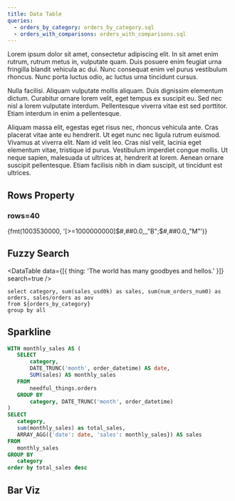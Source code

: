 ```yaml
---
title: Data Table
queries:
  - orders_by_category: orders_by_category.sql
  - orders_with_comparisons: orders_with_comparisons.sql
---
```


Lorem ipsum dolor sit amet, consectetur adipiscing elit. In sit amet enim rutrum, rutrum metus in, vulputate quam. Duis posuere enim feugiat urna fringilla blandit vehicula ac dui. Nunc consequat enim vel purus vestibulum rhoncus. Nunc porta luctus odio, ac luctus urna tincidunt cursus.
<DataTable data={orders_by_category}/>

<DataTable data={orders_by_category} compact/>

Nulla facilisi. Aliquam vulputate mollis aliquam. Duis dignissim elementum dictum. Curabitur ornare lorem velit, eget tempus ex suscipit eu. Sed nec nisl a lorem vulputate interdum. Pellentesque viverra vitae est sed porttitor. Etiam interdum in enim a pellentesque.

<DataTable data={orders_with_comparisons} rowNumbers=true search=true rowLines=true/>

Aliquam massa elit, egestas eget risus nec, rhoncus vehicula ante. Cras placerat vitae ante eu hendrerit. Ut eget nunc nec ligula rutrum euismod. Vivamus at viverra elit. Nam id velit leo. Cras nisl velit, lacinia eget elementum vitae, tristique id purus. Vestibulum imperdiet congue mollis. Ut neque sapien, malesuada ut ultrices at, hendrerit at lorem. Aenean ornare suscipit pellentesque. Etiam facilisis nibh in diam suscipit, ut tincidunt est ultrices.

## Rows Property

### rows=40

<DataTable data={orders_by_category} rows=40 rowNumbers=true>
  <Column id=month />
  <Column id=category />
  <Column id=sales_usd0k contentType=colorscale />
  <Column id=num_orders_num0 contentType=colorscale scaleColor=red />
  <Column id=aov_usd2 contentType=colorscale scaleColor=blue />
</DataTable>


{fmt(1003530000, '[>=1000000000]$#,##0.0,,,"B";$#,##0.0,,"M"')}

## Fuzzy Search

<DataTable data={[{ thing: 'The world has many goodbyes and hellos.' }]} search=true />

```summary
select category, sum(sales_usd0k) as sales, sum(num_orders_num0) as orders, sales/orders as aov
from ${orders_by_category}
group by all
```

<DataTable data={summary}> 
 	<Column id=category/> 
	<Column id=sales fmt=usd0k contentType=colorscale scaleColor={['#304a8a','#e8efff']}/> 
	<Column id=orders/> 
	<Column id=aov fmt=usd2 contentType=colorscale scaleColor={['#b52626','#FFFFFF','#2e9939']}/> 
 </DataTable>

## Sparkline

 ```sql cats
WITH monthly_sales AS (
    SELECT 
        category,
        DATE_TRUNC('month', order_datetime) AS date,
        SUM(sales) AS monthly_sales
    FROM 
        needful_things.orders
    GROUP BY 
        category, DATE_TRUNC('month', order_datetime)
)
SELECT 
    category,
    sum(monthly_sales) as total_sales,
    ARRAY_AGG({'date': date, 'sales': monthly_sales}) AS sales
FROM 
    monthly_sales
GROUP BY 
    category
order by total_sales desc
```

<DataTable data={cats}>
    <Column id=category/>
    <Column id=total_sales fmt=usd contentType=bar align=left/>
    <Column id=sales contentType=sparkarea sparkDateCol=date sparkValueCol=sales sparkYScale=false sparkColor=red/>
    <Column id=sales contentType=sparkbar sparkDateCol=date sparkValueCol=sales sparkYScale=false />
    <Column id=sales contentType=sparkline sparkDateCol=date sparkValueCol=sales sparkYScale=false />
    <Column id=sales contentType=sparkbar sparkDateCol=date sparkValueCol=sales sparkYScale=false />
</DataTable>

## Bar Viz

<DataTable data={summary}>
  <Column id=category/>
  <Column id=sales contentType=bar fmt=usd align=left/>
  <Column id=orders/>
  <Column id=aov contentType=colorscale fmt=usd/>
</DataTable>

